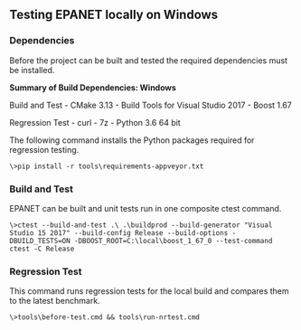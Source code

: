 <!---
   Testing.md

   Created: Sept 4, 2019
   Updated: Sept 5, 2019

   Author: Michael E. Tryby
           US EPA - ORD/NRMRL
--->

## Testing EPANET locally on Windows


### Dependencies

Before the project can be built and tested the required dependencies must be installed.

**Summary of Build Dependencies: Windows**

  Build and Test
    - CMake 3.13
    - Build Tools for Visual Studio 2017
    - Boost 1.67

  Regression Test
    - curl
    - 7z
    - Python 3.6 64 bit


The following command installs the Python packages required for regression testing.
```
\>pip install -r tools\requirements-appveyor.txt
```


### Build and Test

EPANET can be built and unit tests run in one composite ctest command.
```
\>ctest --build-and-test .\ .\buildprod --build-generator "Visual Studio 15 2017" --build-config Release --build-options -DBUILD_TESTS=ON -DBOOST_ROOT=C:\local\boost_1_67_0 --test-command ctest -C Release
```


### Regression Test

This command runs regression tests for the local build and compares them to the latest benchmark.
```
\>tools\before-test.cmd && tools\run-nrtest.cmd
```
